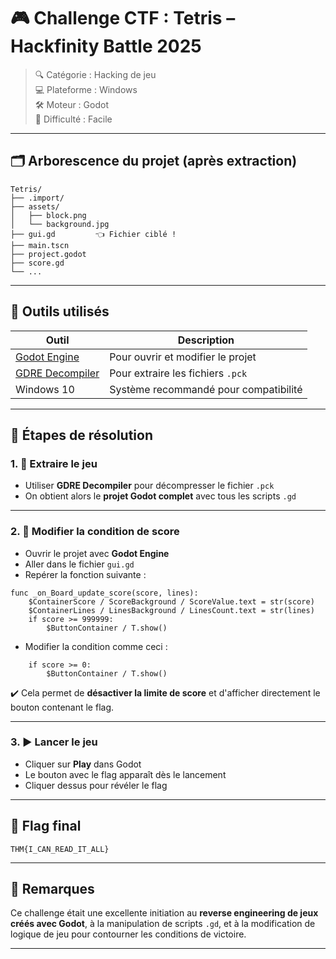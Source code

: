 
# 🎮 Challenge CTF : Tetris – Hackfinity Battle 2025

> 🔍 Catégorie : Hacking de jeu  
> 💻 Plateforme : Windows  
> 🛠️ Moteur : Godot  
> 🎯 Difficulté : Facile  

---

## 🗂️ Arborescence du projet (après extraction)

```
Tetris/
├── .import/
├── assets/
│   ├── block.png
│   └── background.jpg
├── gui.gd         👈 Fichier ciblé !
├── main.tscn
├── project.godot
├── score.gd
└── ...
```

---

## 🧰 Outils utilisés

| Outil                                       | Description                                  |
|---------------------------------------------|----------------------------------------------|
| [Godot Engine](https://godotengine.org/download/windows/) | Pour ouvrir et modifier le projet             |
| [GDRE Decompiler](https://github.com/GDRETools/gdsdecomp/releases/tag/v1.00-beta.3) | Pour extraire les fichiers `.pck`             |
| Windows 10                                  | Système recommandé pour compatibilité         |

---

## 🧩 Étapes de résolution

### 1. 🧨 Extraire le jeu

- Utiliser **GDRE Decompiler** pour décompresser le fichier `.pck`
- On obtient alors le **projet Godot complet** avec tous les scripts `.gd`

---

### 2. 🔎 Modifier la condition de score

- Ouvrir le projet avec **Godot Engine**
- Aller dans le fichier `gui.gd`
- Repérer la fonction suivante :

```gdscript
func _on_Board_update_score(score, lines):
    $ContainerScore / ScoreBackground / ScoreValue.text = str(score)
    $ContainerLines / LinesBackground / LinesCount.text = str(lines)
    if score >= 999999:
        $ButtonContainer / T.show()
```

- Modifier la condition comme ceci :

```gdscript
    if score >= 0:
        $ButtonContainer / T.show()
```

✔️ Cela permet de **désactiver la limite de score** et d'afficher directement le bouton contenant le flag.

---

### 3. ▶️ Lancer le jeu

- Cliquer sur **Play** dans Godot
- Le bouton avec le flag apparaît dès le lancement
- Cliquer dessus pour révéler le flag

---

## 🏁 Flag final

```
THM{I_CAN_READ_IT_ALL}
```

---

## 📁 Remarques

Ce challenge était une excellente initiation au **reverse engineering de jeux créés avec Godot**, à la manipulation de scripts `.gd`, et à la modification de logique de jeu pour contourner les conditions de victoire.

---
